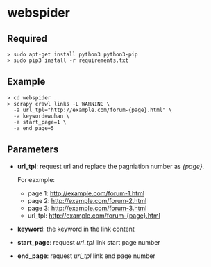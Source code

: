 # webspider

## Required 
```
> sudo apt-get install python3 python3-pip
> sudo pip3 install -r requirements.txt
```

## Example
```
> cd webspider
> scrapy crawl links -L WARNING \
  -a url_tpl="http://example.com/forum-{page}.html" \
  -a keyword=wuhan \
  -a start_page=1 \
  -a end_page=5
```

## Parameters
- **url_tpl**:
    request url and replace the pagniation number as *{page}*.
    
    For eaxmple: 
    - page 1: http://example.com/forum-1.html
    - page 2: http://example.com/forum-2.html
    - page 3: http://example.com/forum-3.html
    - url_tpl: http://example.com/forum-{page}.html

- **keyword**:
    the keyword in the link content

- **start_page**:
    request *url_tpl* link start page number

- **end_page**:
    request *url_tpl* link end page number